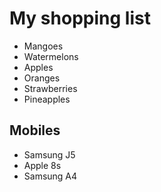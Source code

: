 # My shopping list

- Mangoes
- Watermelons
- Apples
- Oranges
- Strawberries
- Pineapples

## Mobiles
- Samsung J5
- Apple 8s
- Samsung A4
